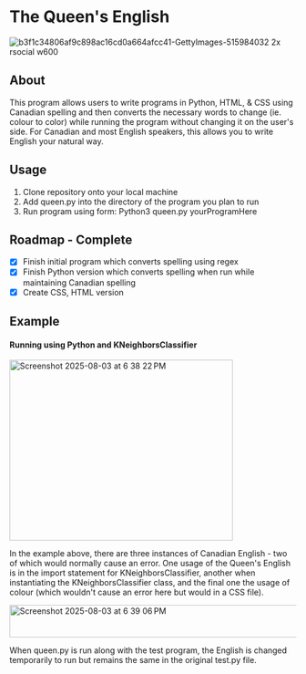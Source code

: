 # The Queen's English

![b3f1c34806af9c898ac16cd0a664afcc41-GettyImages-515984032 2x rsocial w600](https://github.com/user-attachments/assets/e1db0db3-ec0c-428c-b05e-1a6c7cc37b23)


## About
This program allows users to write programs in Python, HTML, & CSS using Canadian spelling and then converts the necessary words to change (ie. colour to color) while running the program without changing it on the user's side. For Canadian and most English speakers, this allows you to write English your natural way.

## Usage
1. Clone repository onto your local machine
2. Add queen.py into the directory of the program you plan to run
3. Run program using form: Python3 queen.py yourProgramHere

## Roadmap - Complete
- [x] Finish initial program which converts spelling using regex
- [x] Finish Python version which converts spelling when run while maintaining Canadian spelling
- [x] Create CSS, HTML version

## Example
#### Running using Python and KNeighborsClassifier

<img width="392" height="317" alt="Screenshot 2025-08-03 at 6 38 22 PM" src="https://github.com/user-attachments/assets/ae433cff-5eb4-41d4-8799-f9c06b27b5fa" />


In the example above, there are three instances of Canadian English - two of which would normally cause an error. One usage of the Queen's English is in the import statement for KNeighborsClassifier, another when instantiating the KNeighborsClassifier class, and the final one the usage of colour (which wouldn't cause an error here but would in a CSS file).

<img width="691" height="57" alt="Screenshot 2025-08-03 at 6 39 06 PM" src="https://github.com/user-attachments/assets/6f17fef2-db50-49c7-8a6d-a3c5ea681fdb" />


When  queen.py is run along with the test program, the English is changed temporarily to run but remains the same in the original test.py file.  
